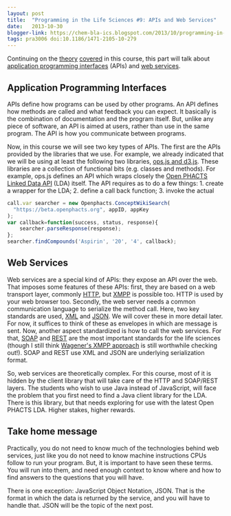```yaml
---
layout: post
title:  "Programming in the Life Sciences #9: APIs and Web Services"
date:   2013-10-30
blogger-link: https://chem-bla-ics.blogspot.com/2013/10/programming-in-life-sciences-9-apis-and.html
tags: pra3006 doi:10.1186/1471-2105-10-279
---
```


Continuing on the [theory](http://chem-bla-ics.blogspot.nl/2013/10/exercise-what-variable-type-would-you.html)
[covered](http://chem-bla-ics.blogspot.nl/2013/10/programming-in-life-sciences-8-coding.html) in this course,
this part will talk about [application programming interfaces](https://en.wikipedia.org/wiki/Application_programming_interface)
(APIs) and [web services](https://en.wikipedia.org/wiki/Web_service).

## Application Programming Interfaces

APIs define how programs can be used by other programs. An API defines how methods are called and what feedback
you can expect. It basically is the combination of documentation and the program itself. But, unlike any piece
of software, an API is aimed at users, rather than use in the same program. The API is how you communicate
between programs.

Now, in this course we will see two key types of APIs. The first are the APIs provided by the libraries that we
use. For example, we already indicated that we will be using at least the following two libraries,
[ops.js and d3.js](http://chem-bla-ics.blogspot.nl/2013/10/programming-in-life-sciences-8-coding.html).
These libraries are a collection of functional bits (e.g. classes and methods). For example, ops.js
defines an API which wraps closely the [Open PHACTS Linked Data API](https://dev.openphacts.org/docs)
(LDA) itself. The API requires as to do a few things: 1. create a wrapper for the LDA; 2. define a
call back function; 3. invoke the actual

```javascript
call.var searcher = new Openphacts.ConceptWikiSearch(
  "https://beta.openphacts.org", appID, appKey
);  
var callback=function(success, status, response){  
    searcher.parseResponse(response);
};  
searcher.findCompounds('Aspirin', '20', '4', callback);
```

## Web Services

Web services are a special kind of APIs: they expose an API over the web. That imposes some features of
these APIs: first, they are based on a web transport layer, commonly
[HTTP](https://en.wikipedia.org/wiki/Hypertext_Transfer_Protocol), but
[XMPP](https://en.wikipedia.org/wiki/Xmpp) is possible too. HTTP is used by your web browser too. Secondly,
the web server needs a common communication language to serialize the method call. Here, two key standards
are used, [XML](https://en.wikipedia.org/wiki/XML) and [JSON](https://en.wikipedia.org/wiki/JSON).
We will cover these in more detail later. For now, it suffices to think of these as
envelopes in which are message is sent. Now, another aspect standardized is how to call the web services.
For that, [SOAP](https://en.wikipedia.org/wiki/SOAP) and [REST](https://en.wikipedia.org/wiki/REST) are
the most important standards for the life sciences (though I still think
[Wagener's XMPP approach](http://www.biomedcentral.com/1471-2105/10/279) is still
worthwhile checking out!). SOAP and REST use XML and JSON are underlying serialization format.

So, web services are theoretically complex. For this course, most of it is hidden by the client library that will take care of the HTTP and SOAP/REST layers. The students who wish to use Java instead of JavaScript, will face the problem that you first need to find a Java client library for the LDA. There is this library, but that needs exploring for use with the latest Open PHACTS LDA. Higher stakes, higher rewards.

## Take home message

Practically, you do not need to know much of the technologies behind web services, just like you do not need to know machine instructions CPUs follow to run your program. But, it is important to have seen these terms. You will run into them, and need enough context to know where and how to find answers to the questions that you will have.

There is one exception: JavaScript Object Notation, JSON. That is the format in which the data is returned by the service, and you will have to handle that. JSON will be the topic of the next post.
